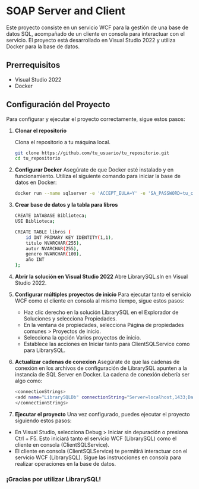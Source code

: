 # SOAP Server and Client

Este proyecto consiste en un servicio WCF para la gestión de una base de datos SQL, acompañado de un cliente en consola para interactuar con el servicio. El proyecto está desarrollado en Visual Studio 2022 y utiliza Docker para la base de datos.

## Prerrequisitos

- Visual Studio 2022
- Docker

## Configuración del Proyecto

Para configurar y ejecutar el proyecto correctamente, sigue estos pasos:

1. **Clonar el repositorio**

   Clona el repositorio a tu máquina local.

   ```bash
   git clone https://github.com/tu_usuario/tu_repositorio.git
   cd tu_repositorio
2. **Configurar Docker**
   Asegúrate de que Docker esté instalado y en funcionamiento. Utiliza el siguiente comando para iniciar la base de datos en Docker:
   ```bash
   docker run --name sqlserver -e 'ACCEPT_EULA=Y' -e 'SA_PASSWORD=tu_contraseña_segura' -p 1433:1433 -d mcr.microsoft.com/mssql/server:2019-latest

3. **Crear base de datos y la tabla para libros**
   ```bash
   CREATE DATABASE Biblioteca;
   USE Biblioteca;
   
   CREATE TABLE libros (
       id INT PRIMARY KEY IDENTITY(1,1),
       titulo NVARCHAR(255),
       autor NVARCHAR(255),
       genero NVARCHAR(100),
       año INT
   );
4. **Abrir la solución en Visual Studio 2022**
   Abre LibrarySQL.sln en Visual Studio 2022.
5. **Configurar múltiples proyectos de inicio**
   Para ejecutar tanto el servicio WCF como el cliente en consola al mismo tiempo, sigue estos pasos:
   - Haz clic derecho en la solución LibrarySQL en el Explorador de Soluciones y selecciona Propiedades.
   - En la ventana de propiedades, selecciona Página de propiedades comunes > Proyectos de inicio.
   - Selecciona la opción Varios proyectos de inicio.
   - Establece las acciones en Iniciar tanto para ClientSQLService como para LibrarySQL.
6. **Actualizar cadenas de conexion**
   Asegúrate de que las cadenas de conexión en los archivos de configuración de LibrarySQL apunten a la instancia de SQL Server en Docker. La cadena de conexión debería ser algo como:
    ```bash
    <connectionStrings>
    <add name="LibrarySQLDb" connectionString="Server=localhost,1433;Database=LibrarySQLDb;User Id=sa;Password=tu_contraseña_segura;" providerName="System.Data.SqlClient" />
    </connectionStrings>
7. **Ejecutar el proyecto**
   Una vez configurado, puedes ejecutar el proyecto siguiendo estos pasos:
- En Visual Studio, selecciona Debug > Iniciar sin depuración o presiona Ctrl + F5. Esto iniciará tanto el servicio WCF (LibrarySQL) como el cliente en consola (ClientSQLService).
- El cliente en consola (ClientSQLService) te permitirá interactuar con el servicio WCF (LibrarySQL). Sigue las instrucciones en consola para realizar operaciones en la base de datos.

### ¡Gracias por utilizar LibrarySQL!

